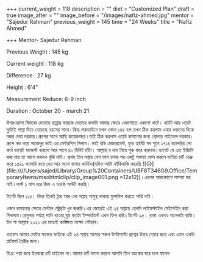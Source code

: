 +++
current_weight = 118
description = ""
diet = "Customized Plan"
draft = true
image_after = ""
image_before = "/images/nafiz-ahmed.jpg"
mentor = "Sajedur Rahman"
previous_weight = 145
time = "24 Weeks"
title = "Nafiz Ahmed"

+++
Mentor- Sajedur Rahman

Previous Weight : 145 kg

Current weight : 118 kg

Difference : 27 kg

Height : 6'4"

Measurement Reduce: 6-9 inch

Duration : October 20 - march 21

উপরওয়ালা যিসকো দেতাহে ছাপ্পার ফারকে দেতাহে কথাটা আমার ক্ষেত্রে একশোতে একশো খাটে। হাইট আর ওয়েট দুটোই পাল্লা দিয়ে বেড়েছে বয়সের সাথে।কিন্ত লকডাউনে যখন ওজন ১৪৫ হল তখন ঠিক করলাম এবার ওজনের দিকে নজর দেয়া দরকার।গ্রুপের সাথে আছি কয়েকবছর।তাই ঠিক করলাম ওয়েট কমানোর জন্য প্রোপার গাইডেন্স দরকার। গ্রুপে নক করে সাজেদুর ভাই এর মেন্টরশিপ নিলাম। ভাই বডি মেজারমেন্ট, ফুড হ্যাবিট সব শুনে ১৭১৪ ক্যালরির লো কার্ব ডায়েট সাজেস্ট করলো আর সাথে ৪০ মিনিট হাঁটা। আল্লাহ র নাম নিয়ে শুরু করে করলাম।ডায়েট যে এত ইজিলি করা যায় তা আগে কখনও বুঝি নাই। প্রথম তিন সপ্তাহ বেশ ভাল চলার পর একটু সমস্যা ফেস করলে ভাইয়া চার্ট চেঞ্জ করে ১৫৪১ ক্যালরি করে দেয় আর সাথে বাসায় কার্ডিও(যদিও আমি ফাঁকিবাজি করেছি ![😥](file:////Users/sajed/Library/Group%20Containers/UBF8T346G9.Office/TemporaryItems/msohtmlclip/clip_image001.png =12x12))।এরপর আরকোনো সমস্যা হয় নাই।লাস্ট ১ মাস ধরে জিম এ ওয়ার্ক আউট করছি।

টার্গেট ছিল ১১৫। কিন্ত তিনটা ট্যুর আর এক সপ্তাহ অসুস্থ থাকায় ফুলফিল করতে পারি নাই।

ওজন কমানোর ক্ষেত্রে মেন্টাল স্ট্রেন্থটা খুব জরুরি।এর জোরেই এই ২৪ সপ্তাহে হেলদি লাইফস্টাইল মেইন্টেইন করা শিখলাম।রেগুলার পর্যাপ্ত পানি খাওয়া,ঘুম কতটা ইম্পরট্যান্ট এখন ফিল করি।টার্গেট ৯৫। রাস্তা এখনও অনেকটা বাকি।ইন শা আল্লাহ ২০২১ এর মধ্যেই কাঙ্ক্ষিত লক্ষ্যে পৌছাব।

ধন্যবাদ আমার মেন্টর সাজেদ ভাইকে এই ২৪ সপ্তাহ আমার সকল উল্টাপাল্টা প্রশ্নের উত্তর দেয়ার জন্য এবং এমন একটা প্লাটফর্ম তৈরীর জন্য।

বি.দ্র: দয়া করে ইনবক্সে চার্ট চাইবেন না।আমার চার্ট ফলো করলে আপনি তিন অংকের ঘরে চলে যাবেন